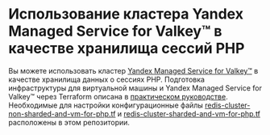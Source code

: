 # Использование кластера Yandex Managed Service for Valkey™ в качестве хранилища сессий PHP

Вы можете использовать кластер [Yandex Managed Service for Valkey™](https://yandex.cloud/ru/docs/managed-redis) в качестве хранилища данных о сессиях PHP. Подготовка инфраструктуры для виртуальной машины и Yandex Managed Service for Valkey™ через Terraform описана в [практическом руководстве](https://yandex.cloud/ru/docs/tutorials/dataplatform/redis-as-php-sessions-storage). Необходимые для настройки конфигурационные файлы [redis-cluster-non-sharded-and-vm-for-php.tf](redis-cluster-non-sharded-and-vm-for-php.tf) и [redis-cluster-sharded-and-vm-for-php.tf](redis-cluster-sharded-and-vm-for-php.tf) расположены в этом репозитории.
